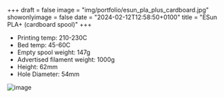 +++
draft = false
image = "img/portfolio/esun_pla_plus_cardboard.jpg"
showonlyimage = false
date = "2024-02-12T12:58:50+0100"
title = "ESun PLA+ (cardboard spool)"
+++

* Printing temp: 210-230C
* Bed temp: 45-60C
* Empty spool weight: 147g
* Advertised filament weight: 1000g
* Height: 62mm
* Hole Diameter: 54mm
<!--more-->

![image](/img/portfolio/esun_pla_plus_cardboard.jpg)

